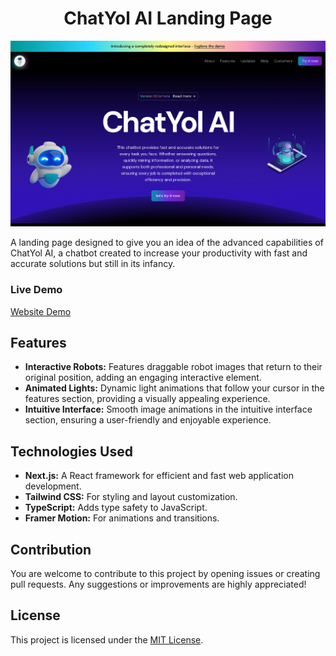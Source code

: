 <h1 align="center"> ChatYol AI Landing Page </h1>

![Preview](public/Chatyol.png)

A landing page designed to give you an idea of the advanced capabilities of ChatYol AI, a chatbot created to increase your productivity with fast and accurate solutions but still in its infancy.

### Live Demo
[Website Demo](https://chatyol-landingpage.vercel.app/)

## Features
- **Interactive Robots:** Features draggable robot images that return to their original position, adding an engaging interactive element.
- **Animated Lights:** Dynamic light animations that follow your cursor in the features section, providing a visually appealing experience.
- **Intuitive Interface:** Smooth image animations in the intuitive interface section, ensuring a user-friendly and enjoyable experience.

## Technologies Used
- **Next.js:** A React framework for efficient and fast web application development.
- **Tailwind CSS:** For styling and layout customization.
- **TypeScript:** Adds type safety to JavaScript.
- **Framer Motion:** For animations and transitions.

## Contribution
You are welcome to contribute to this project by opening issues or creating pull requests. Any suggestions or improvements are highly appreciated!

## License
This project is licensed under the [MIT License](LICENSE).
